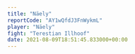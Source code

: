 ```yaml
---
title: "Näely"
reportCode: "AY1wQfdJ3FnWykmL"
player: "Näely"
fight: "Terestian Illhoof"
date: 2021-08-09T18:51:45.833000+00:00
---
```

